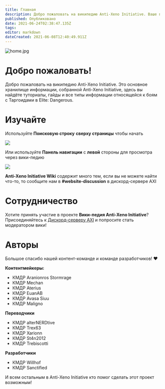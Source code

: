 ```yaml
---
title: Главная
description: Добро пожаловать на википедию Anti-Xeno Initiative. Ваше полное хранилище данных для сражений с Таргоидами.
published: Опубликовано
date: 2021-06-24T02:38:47.135Z
tags:
editor: markdown
dateCreated: 2021-06-08T12:40:49.911Z
---
```


![home.jpg](/img/home.jpg)

# Добро пожаловать!

Добро пожаловать на википедию Anti-Xeno Initiative. Это основное хранилище информации, собранной Anti-Xeno Initiative, здесь вы найдёте туториалы, гайды и все типы информации относящейся к боям с Таргоидами в Elite: Dangerous.


# Изучайте

Используйте **Поисковую строку** **сверху страницы** чтобы начать

![](/img/2021-06-21_15_15_32-home___anti-xeno_initiative_wiki_-_beta.png)

Или используйте **Панель навигации** с **левой** стороны для просмотра через вики-педию

![](/img/2021-06-21_15_17_34-home___anti-xeno_initiative_wiki_-_beta.png)

**Anti-Xeno Initiative Wiki** содержит много тем, если вы не можете найти что-то, то сообщите нам в **#website-discussion** в дискорд-сервере AXI

# Сотрудничество
Хотите принять участие в проекте **Вики-педия Anti-Xeno Initiative**? Присоединяйтесь к [Дискорд-серверу AXI](https://discord.gg/bqmDxdm) и попросите стать модератором вики!

# Авторы

Большое спасибо нашей контент-команде и команде разработчиков! ❤️

**Контентмейкеры:**
- КМДР Aranionros Stormrage
- КМДР Mechan
- КМДР Aterius
- КМДР EuanAB
- КМДР Avasa Siuu
- КМДР Maligno

**Переводчики**
- КМДР alterNERDtive
- КМДР Trex63
- КМДР Xarionn
- КМДР St4n2012
- КМДР Trebiscotti

**Разработчики**
- КМДР Willhof
- КМДР Sanctified

И всем остальным в Anti-Xeno Initiative кто помог сделать этот проект возможным!
